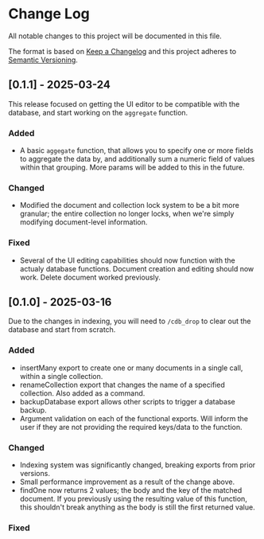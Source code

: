 
# Change Log
All notable changes to this project will be documented in this file.

The format is based on [Keep a Changelog](http://keepachangelog.com/)
and this project adheres to [Semantic Versioning](http://semver.org/).

## [0.1.1] - 2025-03-24

This release focused on getting the UI editor to be compatible with the database, and start working on the `aggregate` function.

### Added

- A basic `aggegate` function, that allows you to specify one or more fields to aggregate the data by, and additionally sum a numeric field of values within that grouping. More params will be added to this in the future.

### Changed

- Modified the document and collection lock system to be a bit more granular; the entire collection no longer locks, when we're simply modifying document-level information.

### Fixed

- Several of the UI editing capabilities should now function with the actualy database functions. Document creation and editing should now work. Delete document worked previously.

## [0.1.0] - 2025-03-16

Due to the changes in indexing, you will need to `/cdb_drop` to clear out the database and start from scratch.

### Added

- insertMany export to create one or many documents in a single call, within a single collection.
- renameCollection export that changes the name of a specified collection. Also added as a command.
- backupDatabase export allows other scripts to trigger a database backup.
- Argument validation on each of the functional exports. Will inform the user if they are not providing the required keys/data to the function.

### Changed

- Indexing system was significantly changed, breaking exports from prior versions.
- Small performance improvement as a result of the change above.
- findOne now returns 2 values; the body and the key of the matched document. If you previously using the resulting value of this function, this shouldn't break anything as the body is still the first returned value.

### Fixed